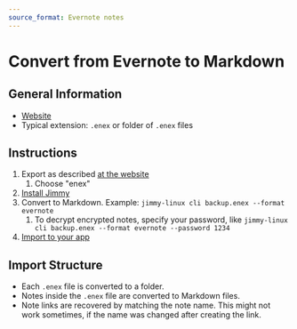 ```yaml
---
source_format: Evernote notes
---
```


# Convert from Evernote to Markdown

## General Information

- [Website](https://evernote.com/)
- Typical extension: `.enex` or folder of `.enex` files

## Instructions

1. Export as described [at the website](https://help.evernote.com/hc/en-us/articles/209005557-Export-notes-and-notebooks-as-ENEX-or-HTML)
    1. Choose "enex"
2. [Install Jimmy](../index.md#installation)
3. Convert to Markdown. Example: `jimmy-linux cli backup.enex --format evernote`
    1. To decrypt encrypted notes, specify your password, like `jimmy-linux cli backup.enex --format evernote --password 1234`
4. [Import to your app](../import_instructions.md)

## Import Structure

- Each `.enex` file is converted to a folder.
- Notes inside the `.enex` file are converted to Markdown files.
- Note links are recovered by matching the note name. This might not work sometimes, if the name was changed after creating the link.
